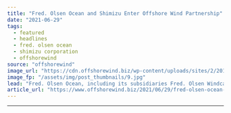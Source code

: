 ```yaml
---
title: "Fred. Olsen Ocean and Shimizu Enter Offshore Wind Partnership"
date: "2021-06-29"
tags: 
  - featured
  - headlines
  - fred. olsen ocean
  - shimizu corporation
  - offshorewind
source: "offshorewind"
image_url: "https://cdn.offshorewind.biz/wp-content/uploads/sites/2/2019/07/25083322/Shimizu-Corporation-to-Build-Large-Wind-Farm-Installation-Vessel.jpg"
image_fp: "/assets/img/post_thumbnails/9.jpg"
lead: "Fred. Olsen Ocean, including its subsidiaries Fred. Olsen Windcarrier and Global Wind Service, has"
article_url: "https://www.offshorewind.biz/2021/06/29/fred-olsen-ocean-and-shimizu-enter-offshore-wind-partnership/"
---
```


---
